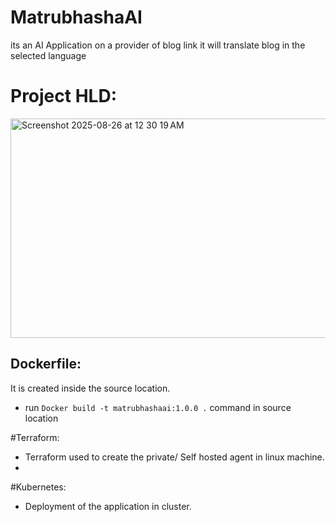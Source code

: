 # MatrubhashaAI
its an AI Application on a provider of blog link it will translate blog in the selected language
# Project HLD:
<img width="894" height="351" alt="Screenshot 2025-08-26 at 12 30 19 AM" src="https://github.com/user-attachments/assets/aa6d7cf2-d2d5-45a8-8d8b-0cc71e59b4c2" />


## Dockerfile:
It is created inside the source location.
- run ```Docker build -t matrubhashaai:1.0.0 .``` command in source location

#Terraform:
- Terraform used to create the private/ Self hosted agent in linux machine.
- 

#Kubernetes:
- Deployment of the application in cluster.
